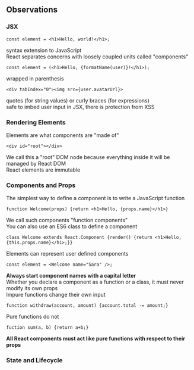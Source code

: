 ## Observations

### JSX

```const element = <h1>Hello, world!</h1>;```

syntax extension to JavaScript  
React separates concerns with loosely coupled units called "components"


```const element = (<h1>Hello, {formatName(user)}!</h1>);```

wrapped in parenthesis

```<div tabIndex="0"><img src={user.avatarUrl}>```

quotes (for string values) or curly braces (for expressions)  
safe to imbed user input in JSX, there is protection from XSS

### Rendering Elements

Elements are what components are "made of"

```<div id="root"></div>```

We call this a "root" DOM node because everything inside it will be managed by React DOM  
React elements are immutable

### Components and Props

The simplest way to define a component is to write a JavaScript function

```function Welcome(props) {return <h1>Hello, {props.name}</h1>}```

We call such components "function components"  
You can also use an ES6 class to define a component

```class Welcome extends React.Component {render() {return <h1>Hello, {this.props.name}</h1>;}}```

Elements can represent user defined components

```const element = <Welcome name="Sara" />;```

**Always start component names with a capital letter**  
Whether you declare a component as a function or a class, it must never modify its own props  
Impure functions change their own input

```function withdraw(account, amount) {account.total -= amount;}```

Pure functions do not

```fuction sum(a, b) {return a+b;}```

**All React components must act like pure functions with respect to their props**

### State and Lifecycle

